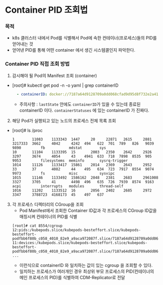 # Container PID 조회법

### 목적
- k8s 클러스터 내에서 Pod를 식별해서 Pod에 속한 컨테이너(프로세스)들의 PID를 얻어내는 것
- 얻어낸 PID를 통해 어떤 container 에서 생긴 시스템콜인지 파악한다.

### Container PID 직접 조회 방법
1. 감시해야 될 Pod의 Manifest 조회 (container)
  - [root]# kubectl get pod -n <namespace> <pod-name> -o yaml | grep containerID
    ```yaml
      - containerID: docker://7187a64d9128709a0dd068cfad9d95d8f732e2a410d43df6332e06d6d0adf1f2
    ```
    - 주의사항 : `lastState` 안에도 `containerID`가 있을 수 있는데 종료된 containerID 이다. `containerStatuses` 에 있는 containerID 가 진짜다.
2. 해당 Pod가 실행되고 있는 노드의 프로세스 전체 목록 조회
  - [root]# ls /proc
    ```
    1        11083    1133343  1447     20     22871   2615     2881     3217333  3662     4042     4242  494   622  701  789   826   9039    9890         fb           mdstat        sys
    10       11104    1133395  15       2003   2350    2642     2926     3297     3674     4054     43    4941  633  718  7898  8535  905     9953         filesystems  meminfo       sysrq-trigger
    1014     11126    1133417  15861    2014   2369    2643     2952     33       37       4082     44    495   634  723  7917  8554  9074    9973         fs           misc          sysvipc
    1015     11146    1133492  1586162  2048   2381    2683     2961008  3327     3705     41       4498  496   635  726  7939  8574  9163    acpi         interrupts   modules       thread-self
    1016     11202    1133512  16       2056   2402    2685     2972     3347     3788723  4168173  45    497   637  
    ```
3. 각 프로세스 디렉터리의 CGroup을 조회
   - Pod Manifest에서 조회한 Container ID값과 각 프로세스의 CGroup ID값을 매칭시켜 컨테이너의 PID를 식별
    ```
    [root]# cat 8554/cgroup
    12:pids:/kubepods.slice/kubepods-besteffort.slice/kubepods-besteffort-podfbb6f80b_c058_4010_82e9_a9aca972087f.slice/7187a64d9128709a0dd068cfad9d95d8f732e2a410d43df6332e06d6d0adf1f2
    11:devices:/kubepods.slice/kubepods-besteffort.slice/kubepods-besteffort-podfbb6f80b_c058_4010_82e9_a9aca972087f.slice/7187a64d9128709a0dd068cfad9d95d8f732e2a410d43df6332e06d6d0adf1f2
    ...
    ```
   - 이런식으로 containerID 와 일치하는 값이 있는 cgroup 을 조회할 수 있다.
   - 일치하는 프로세스가 여러개인 경우 최상위 부모 프로세스의 PID(컨테이너의 메인 프로세스의 PID)를 식별하여 CDM-Replicator로 전달

